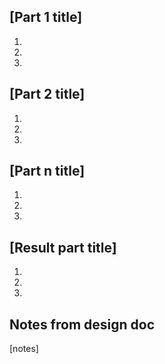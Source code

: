 <!-- Topic sentence -->

<!-- Scenario sub-task -->

<!-- Task performed in the exercise -->

<!-- Optional image (this should be either an image of the completed solution or the section that is being completed in the greater solution)-->

## [Part 1 title]

<!-- Introduction paragraph -->

1. <!-- Step 1 -->

1. <!-- Step 2 -->

1. <!-- Step n -->

## [Part 2 title]

<!-- Introduction paragraph -->

1. <!-- Step 1 -->

1. <!-- Step 2 -->

1. <!-- Step n -->

## [Part n title]

<!-- Introduction paragraph -->

1. <!-- Step 1 -->

1. <!-- Step 2 -->

1. <!-- Step n -->

## [Result part title]

<!-- Introduction paragraph -->

1. <!-- Optional step 1 -->

1. <!-- Optional step 2 -->

1. <!-- Optional step n -->

## Notes from design doc
[notes]